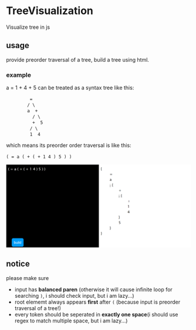 # TreeVisualization
Visualize tree in js

## usage
provide preorder traversal of a tree, build a tree using html.

### example

a = 1 + 4 + 5 can be treated as a syntax tree like this:
```
         =
        / \
        a  +
          / \
          +  5
         / \  
         1  4
```

which means its preorder order traversal is like this:
```
( = a ( + ( + 1 4 ) 5 ) )
```


![](example.png)

## notice
please make sure
* input has **balanced paren** (otherwise it will cause infinite loop for searching `)`, i should check input, but i am lazy...)
* root elememt always appears **first** after `(` (because input is preorder traversal of a tree!)
* every token should be seperated in **exactly one space**(i should use regex to match multiple space, but i am lazy...)  
